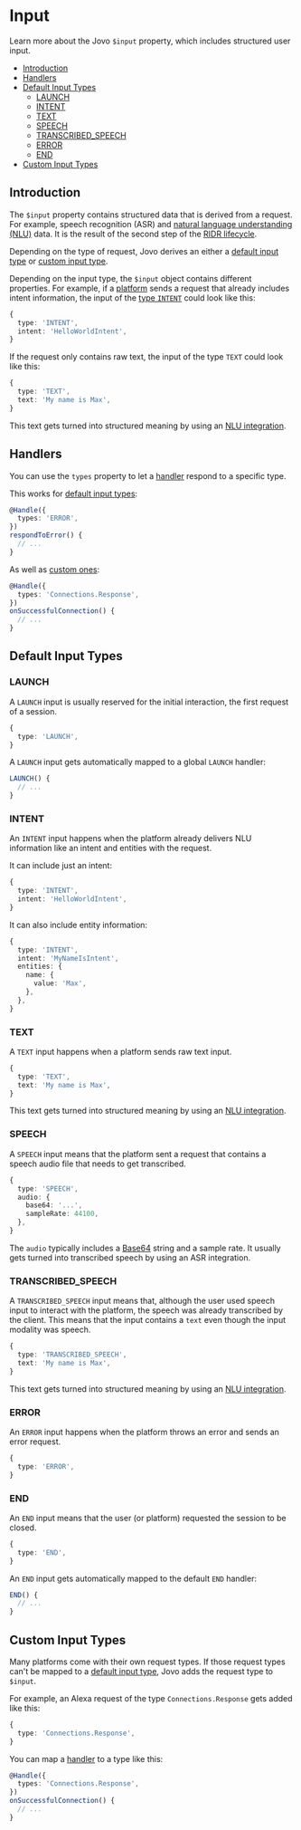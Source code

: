 # Input

Learn more about the Jovo `$input` property, which includes structured user input.
- [Introduction](#introduction)
- [Handlers](#handlers)
- [Default Input Types](#default-input-types)
  - [LAUNCH](#launch)
  - [INTENT](#intent)
  - [TEXT](#text)
  - [SPEECH](#speech)
  - [TRANSCRIBED_SPEECH](#transcribed_speech)
  - [ERROR](#error)
  - [END](#end)
- [Custom Input Types](#custom-input-types)

## Introduction

The `$input` property contains structured data that is derived from a request. For example, speech recognition (ASR) and [natural language understanding (NLU)](./nlu.md) data. It is the result of the second step of the [RIDR lifecycle](./ridr-lifecycle.md).

Depending on the type of request, Jovo derives an either a [default input type](#default-input-types) or [custom input type](#custom-input-types).

Depending on the input type, the `$input` object contains different properties. For example, if a [platform](./platforms.md) sends a request that already includes intent information, the input of the [type `INTENT`](#intent) could look like this:

```typescript
{
  type: 'INTENT',
  intent: 'HelloWorldIntent',
}
```

If the request only contains raw text, the input of the type `TEXT` could look like this:

```typescript
{
  type: 'TEXT',
  text: 'My name is Max',
}
```

This text gets turned into structured meaning by using an [NLU integration](./nlu.md).

## Handlers

You can use the `types` property to let a [handler](./handlers.md) respond to a specific type.

This works for [default input types](#default-input-types):

```typescript
@Handle({
  types: 'ERROR',
})
respondToError() {
  // ...
}
```

As well as [custom ones](#custom-input-types):

```typescript
@Handle({
  types: 'Connections.Response',
})
onSuccessfulConnection() {
  // ...
}
```

## Default Input Types

### LAUNCH

A `LAUNCH` input is usually reserved for the initial interaction, the first request of a session.

```typescript
{
  type: 'LAUNCH',
}
```

A `LAUNCH` input gets automatically mapped to a global `LAUNCH` handler:

```typescript
LAUNCH() {
  // ...
}
```

### INTENT

An `INTENT` input happens when the platform already delivers NLU information like an intent and entities with the request.

It can include just an intent:

```typescript
{
  type: 'INTENT',
  intent: 'HelloWorldIntent',
}
```

It can also include entity information:

```typescript
{
  type: 'INTENT',
  intent: 'MyNameIsIntent',
  entities: {
    name: {
      value: 'Max',
    },
  },
}
```

### TEXT

A `TEXT` input happens when a platform sends raw text input.

```typescript
{
  type: 'TEXT',
  text: 'My name is Max',
}
```

This text gets turned into structured meaning by using an [NLU integration](./nlu.md).

### SPEECH

A `SPEECH` input means that the platform sent a request that contains a speech audio file that needs to get transcribed.

```typescript
{
  type: 'SPEECH',
  audio: {
    base64: '...',
    sampleRate: 44100,
  },
}
```

The `audio` typically includes a [Base64](https://en.wikipedia.org/wiki/Base64) string and a sample rate. It usually gets turned into transcribed speech by using an ASR integration.

### TRANSCRIBED_SPEECH

A `TRANSCRIBED_SPEECH` input means that, although the user used speech input to interact with the platform, the speech was already transcribed by the client. This means that the input contains a `text` even though the input modality was speech.

```typescript
{
  type: 'TRANSCRIBED_SPEECH',
  text: 'My name is Max',
}
```

This text gets turned into structured meaning by using an [NLU integration](./nlu.md).

### ERROR

An `ERROR` input happens when the platform throws an error and sends an error request.

```typescript
{
  type: 'ERROR',
}
```


### END

An `END` input means that the user (or platform) requested the session to be closed.

```typescript
{
  type: 'END',
}
```

An `END` input gets automatically mapped to the default `END` handler:

```typescript
END() {
  // ...
}
```

## Custom Input Types

Many platforms come with their own request types. If those request types can't be mapped to a [default input type](#default-input-types), Jovo adds the request type to `$input`.

For example, an Alexa request of the type `Connections.Response` gets added like this:

```typescript
{
  type: 'Connections.Response',
}
```

You can map a [handler](./handlers.md) to a type like this:

```typescript
@Handle({
  types: 'Connections.Response',
})
onSuccessfulConnection() {
  // ...
}
```